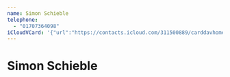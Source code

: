 ```yaml
---
name: Simon Schieble
telephone:
  - "01707364098"
iCloudVCard: '{"url":"https://contacts.icloud.com/311500889/carddavhome/card/ZjkwNzczOWUtZWZhMi00OWFlLWI1NTgtYWJhMzhmOWMzZWUz.vcf","etag":"\"kmfhf74b\"","data":"BEGIN:VCARD\r\nVERSION:3.0\r\nFN:\r\nN:Schieble;Simon;;;\r\nUID:f907739e-efa2-49ae-b558-aba38f9c3ee3\r\nPRODID:-//Apple Inc.//Apple WebDAV Outlook Store 4.8.26//ENX-APPLE-OL-MAPPI\r\n NG-INFO:1\r\nREV:2025-04-03T22:08:33Z\r\nORG:;\r\nTEL;TYPE=CELL:01707364098\r\nEND:VCARD"}'
---
```

# Simon Schieble